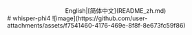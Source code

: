 <div align="center">
English|[简体中文](README_zh.md)
</div>
# whisper-phi4
![image](https://github.com/user-attachments/assets/f7541460-4176-469e-8f8f-8e673fc59f86)
